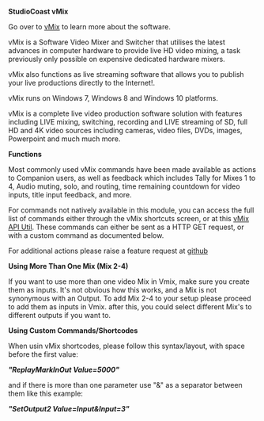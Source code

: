 **StudioCoast vMix**

Go over to [vMix](https://www.vmix.com/) to learn more about the software.

vMix is a Software Video Mixer and Switcher that utilises the latest advances in computer hardware to provide live HD video mixing, a task previously only possible on expensive dedicated hardware mixers.

vMix also functions as live streaming software that allows you to publish your live productions directly to the Internet!.

vMix runs on Windows 7, Windows 8 and Windows 10 platforms.

vMix is a complete live video production software solution with features including LIVE mixing, switching, recording and LIVE streaming of SD, full HD and 4K video sources including cameras, video files, DVDs, images, Powerpoint and much much more.

**Functions**

Most commonly used vMix commands have been made available as actions to Companion users, as well as feedback which includes Tally for Mixes 1 to 4, Audio muting, solo, and routing, time remaining countdown for video inputs, title input feedback, and more.

For commands not natively available in this module, you can access the full list of commands either through the vMix shortcuts screen, or at this [vMix API Util](https://util.dist.dev/vmixapi). These commands can either be sent as a HTTP GET request, or with a custom command as documented below.

For additional actions please raise a feature request at [github](https://github.com/bitfocus/companion-module-studiocoast-vmix)

**Using More Than One Mix (Mix 2-4)**

If you want to use more than one video Mix in Vmix, make sure you create them as inputs. It's not obvious how this works, and a Mix is not synonymous with an Output. To add Mix 2-4 to your setup please proceed to add them as inputs in Vmix. after this, you could select different Mix's to different outputs if you want to.

**Using Custom Commands/Shortcodes**

When usin vMix shortcodes, please follow this syntax/layout, with space before the first value:

***"ReplayMarkInOut Value=5000"***

and if there is more than one parameter use "&" as a separator between them like this example:

***"SetOutput2 Value=Input&Input=3"***
